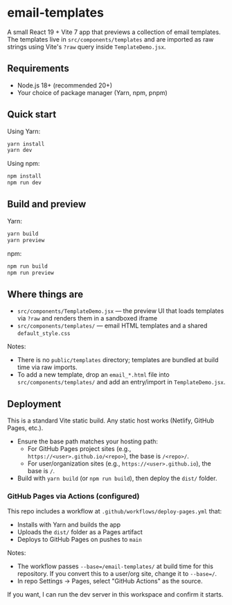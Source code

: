 # email-templates

A small React 19 + Vite 7 app that previews a collection of email templates. The templates live in `src/components/templates` and are imported as raw strings using Vite's `?raw` query inside `TemplateDemo.jsx`.

## Requirements

- Node.js 18+ (recommended 20+)
- Your choice of package manager (Yarn, npm, pnpm)

## Quick start

Using Yarn:

```bash
yarn install
yarn dev
```

Using npm:

```bash
npm install
npm run dev
```

## Build and preview

Yarn:

```bash
yarn build
yarn preview
```

npm:

```bash
npm run build
npm run preview
```

## Where things are

- `src/components/TemplateDemo.jsx` — the preview UI that loads templates via `?raw` and renders them in a sandboxed iframe
- `src/components/templates/` — email HTML templates and a shared `default_style.css`

Notes:

- There is no `public/templates` directory; templates are bundled at build time via raw imports.
- To add a new template, drop an `email_*.html` file into `src/components/templates/` and add an entry/import in `TemplateDemo.jsx`.

## Deployment

This is a standard Vite static build. Any static host works (Netlify, GitHub Pages, etc.).

- Ensure the base path matches your hosting path:
	- For GitHub Pages project sites (e.g., `https://<user>.github.io/<repo>`), the base is `/<repo>/`.
	- For user/organization sites (e.g., `https://<user>.github.io`), the base is `/`.
- Build with `yarn build` (or `npm run build`), then deploy the `dist/` folder.

### GitHub Pages via Actions (configured)

This repo includes a workflow at `.github/workflows/deploy-pages.yml` that:

- Installs with Yarn and builds the app
- Uploads the `dist/` folder as a Pages artifact
- Deploys to GitHub Pages on pushes to `main`

Notes:

- The workflow passes `--base=/email-templates/` at build time for this repository. If you convert this to a user/org site, change it to `--base=/`.
- In repo Settings → Pages, select "GitHub Actions" as the source.

If you want, I can run the dev server in this workspace and confirm it starts.
